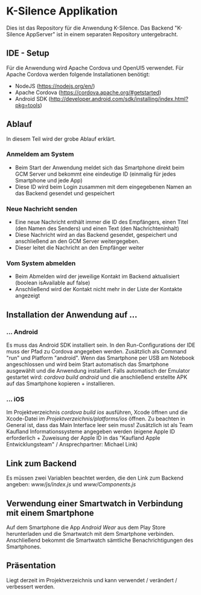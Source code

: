 # K-Silence Applikation
Dies ist das Repository für die Anwendung K-Silence. Das Backend "K-Silence AppServer" ist in einem separaten Repository untergebracht.

## IDE - Setup
Für die Anwendung wird Apache Cordova und OpenUI5 verwendet. Für Apache Cordova werden folgende Installationen benötigt:

* NodeJS (https://nodejs.org/en/)
* Apache Cordova (https://cordova.apache.org/#getstarted)
* Android SDK (http://developer.android.com/sdk/installing/index.html?pkg=tools)

## Ablauf
In diesem Teil wird der grobe Ablauf erklärt.
### Anmeldem am System
* Beim Start der Anwendung meldet sich das Smartphone direkt beim GCM Server und bekommt eine eindeutige ID (einmalig für jedes Smartphone und jede App)
* Diese ID wird beim Login zusammen mit dem eingegebenen Namen an das Backend gesendet und gespeichert
### Neue Nachricht senden
* Eine neue Nachricht enthält immer die ID des Empfängers, einen Titel (den Namen des Senders) und einen Text (den Nachrichteninhalt)
* Diese Nachricht wird an das Backend gesendet, gespeichert und anschließend an den GCM Server weitergegeben.
* Dieser leitet die Nachricht an den Empfänger weiter
### Vom System abmelden
* Beim Abmelden wird der jeweilige Kontakt im Backend aktualisiert (boolean isAvailable auf false)
* Anschließend wird der Kontakt nicht mehr in der Liste der Kontakte angezeigt

## Installation der Anwendung auf ...

### ... Android
Es muss das Android SDK installiert sein. In den Run-Configurations der IDE muss der Pfad zu Cordova angegeben werden. 
Zusätzlich als Command "run" und Platform "android". Wenn das Smartphone per USB am Notebook angeschlossen und wird beim Start
automatisch das Smartphone ausgewählt und die Anwendung installiert.
Falls automatisch der Emulator gestartet wird: *cordova build android* und die anschließend erstellte APK auf das Smartphone kopieren + installieren.

### ... iOS
Im Projektverzeichnis *cordova build ios* ausführen, Xcode öffnen und die Xcode-Datei im *Projektverzeichnis/platforms/ios* öffnen. 
Zu beachten in General ist, dass das Main Interface leer sein muss! Zusätzlich ist als Team Kaufland Informationssysteme angegeben werden (eigene Apple ID erforderlich + 
Zuweisung der Apple ID in das "Kaufland Apple Entwicklungsteam" / Ansprechpartner: Michael Link)

## Link zum Backend
Es müssen zwei Variablen beachtet werden, die den Link zum Backend angeben: *www/js/index.js* und *www/Components.js*

## Verwendung einer Smartwatch in Verbindung mit einem Smartphone
Auf dem Smartphone die App *Android Wear* aus dem Play Store herunterladen und die Smartwatch mit dem Smartphone verbinden. Anschließend bekommt die Smartwatch sämtliche 
Benachrichtigungen des Smartphones.

## Präsentation
Liegt derzeit im Projektverzeichnis und kann verwendet / verändert / verbessert werden.